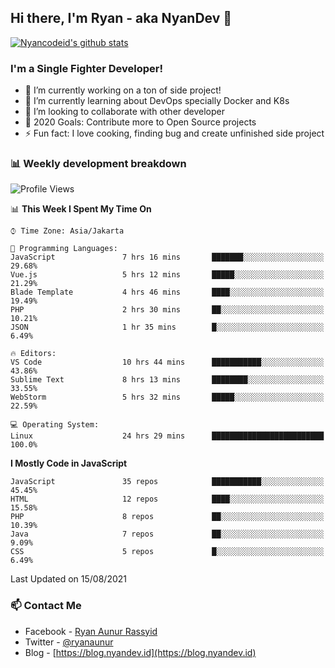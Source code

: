 ## Hi there, I'm Ryan - aka NyanDev 👋

[![Nyancodeid's github stats](https://github-readme-stats.vercel.app/api?username=nyancodeid)](https://github.com/nyancodeid/nyancodeid)

### I'm a Single Fighter Developer!
- 🔭 I’m currently working on a ton of side project!
- 🌱 I’m currently learning about DevOps specially Docker and K8s
- 👯 I’m looking to collaborate with other developer
- 🥅 2020 Goals: Contribute more to Open Source projects
- ⚡ Fun fact: I love cooking, finding bug and create unfinished side project 

### 📊 Weekly development breakdown

<!--START_SECTION:waka-->
![Profile Views](http://img.shields.io/badge/Profile%20Views-10-blue)

📊 **This Week I Spent My Time On** 

```text
⌚︎ Time Zone: Asia/Jakarta

💬 Programming Languages: 
JavaScript               7 hrs 16 mins       ███████░░░░░░░░░░░░░░░░░░   29.68% 
Vue.js                   5 hrs 12 mins       █████░░░░░░░░░░░░░░░░░░░░   21.29% 
Blade Template           4 hrs 46 mins       ████░░░░░░░░░░░░░░░░░░░░░   19.49% 
PHP                      2 hrs 30 mins       ██░░░░░░░░░░░░░░░░░░░░░░░   10.21% 
JSON                     1 hr 35 mins        █░░░░░░░░░░░░░░░░░░░░░░░░   6.49%

🔥 Editors: 
VS Code                  10 hrs 44 mins      ███████████░░░░░░░░░░░░░░   43.86% 
Sublime Text             8 hrs 13 mins       ████████░░░░░░░░░░░░░░░░░   33.55% 
WebStorm                 5 hrs 32 mins       █████░░░░░░░░░░░░░░░░░░░░   22.59%

💻 Operating System: 
Linux                    24 hrs 29 mins      █████████████████████████   100.0%

```

**I Mostly Code in JavaScript** 

```text
JavaScript               35 repos            ███████████░░░░░░░░░░░░░░   45.45% 
HTML                     12 repos            ████░░░░░░░░░░░░░░░░░░░░░   15.58% 
PHP                      8 repos             ██░░░░░░░░░░░░░░░░░░░░░░░   10.39% 
Java                     7 repos             ██░░░░░░░░░░░░░░░░░░░░░░░   9.09% 
CSS                      5 repos             █░░░░░░░░░░░░░░░░░░░░░░░░   6.49%

```



 Last Updated on 15/08/2021
<!--END_SECTION:waka-->

### 📫 Contact Me
- Facebook - [Ryan Aunur Rassyid](https://facebook.com/ryan.hac)
- Twitter - [@ryanaunur](https://twitter.com/ryanaunur)
- Blog - [https://blog.nyandev.id](https://blog.nyandev.id)

